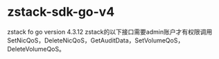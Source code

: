 # zstack-sdk-go-v4
zstack fo go version 4.3.12
zstack的以下接口需要admin账户才有权限调用
SetNicQoS，DeleteNicQoS，GetAuditData，SetVolumeQoS，DeleteVolumeQoS。
